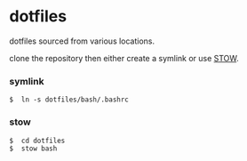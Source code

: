 dotfiles
========

dotfiles sourced from various locations.

clone the repository then either create a symlink or use [STOW](http://www.gnu.org/software/stow/manual/stow.html).

### symlink

    $  ln -s dotfiles/bash/.bashrc

### stow

    $  cd dotfiles
    $  stow bash

